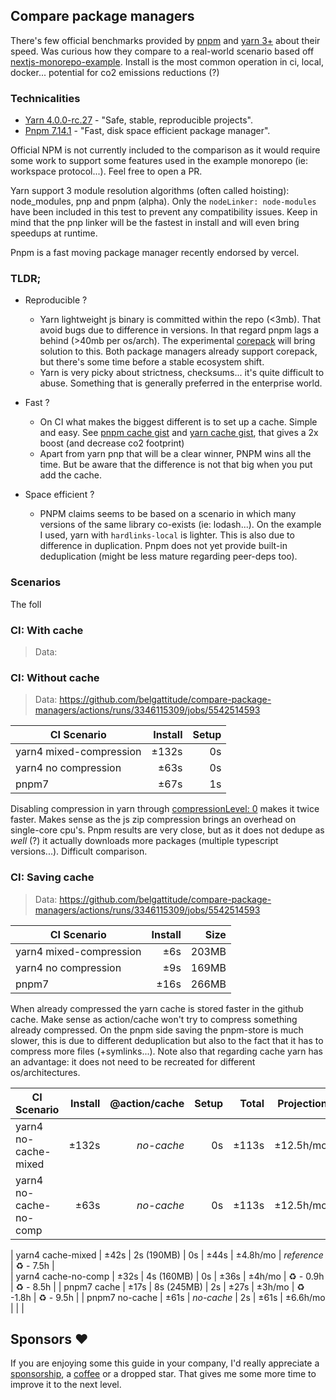 ## Compare package managers

There's few official benchmarks provided by [pnpm](https://pnpm.io/benchmarks) and [yarn 3+](https://yarnpkg.com/benchmarks) about their speed. 
Was curious how they compare to a real-world scenario based off [nextjs-monorepo-example](https://github.com/belgattitude/nextjs-monorepo-example).
Install is the most common operation in ci, local, docker... potential for co2 emissions reductions (?)

### Technicalities

- [Yarn 4.0.0-rc.27](https://yarnpkg.com/) - "Safe, stable, reproducible projects".
- [Pnpm 7.14.1](https://pnpm.io/) - "Fast, disk space efficient package manager".

Official NPM is not currently included to the comparison as it would require some work to support some features 
used in the example monorepo (ie: workspace protocol...). Feel free to open a PR.  

Yarn support 3 module resolution algorithms (often called hoisting): node_modules, pnp and pnpm (alpha). Only the
`nodeLinker: node-modules` have been included in this test to prevent any compatibility issues. 
Keep in mind that the pnp linker will be the fastest in install and will even bring speedups at runtime.

Pnpm is a fast moving package manager recently endorsed by vercel. 

### TLDR;

- Reproducible ? 
  - Yarn lightweight js binary is committed within the repo (<3mb). That avoid bugs due to
    difference in versions. In that regard pnpm lags a behind (>40mb per os/arch). The experimental [corepack](https://nodejs.org/api/corepack.html)
    will bring solution to this. Both package managers already support corepack, but there's some time before a stable ecosystem shift.
  - Yarn is very picky about strictness, checksums... it's quite difficult to abuse. Something that is generally preferred in the enterprise world. 
- Fast ? 
  - On CI what makes the biggest different is to set up a cache. Simple and easy. 
    See [pnpm cache gist](https://gist.github.com/belgattitude/838b2eba30c324f1f0033a797bab2e31) and [yarn cache gist](https://gist.github.com/belgattitude/042f9caf10d029badbde6cf9d43e400a),
    that gives a 2x boost (and decrease co2 footprint)    
  - Apart from yarn pnp that will be a clear winner, PNPM wins all the time. But be aware that the difference is not that big when you
    put add the cache.  
    
- Space efficient ? 
  - PNPM claims seems to be based on a scenario in which many versions of the same library co-exists (ie: lodash...). On the example I used, yarn with
    `hardlinks-local` is lighter. This is also due to difference in duplication. Pnpm does not yet provide built-in deduplication (might be less mature
    regarding peer-deps too).

### Scenarios

The foll

### CI: With cache

> Data: 


### CI: Without cache

> Data: https://github.com/belgattitude/compare-package-managers/actions/runs/3346115309/jobs/5542514593

| CI Scenario              | Install | Setup | 
|--------------------------|--------:|------:|
| yarn4 mixed-compression  |   ±132s |    0s |
| yarn4 no compression     |    ±63s |    0s |
| pnpm7                    |    ±67s |    1s | 

Disabling compression in yarn through [compressionLevel: 0](https://yarnpkg.com/configuration/yarnrc#compressionLevel) makes it twice faster. Makes sense as
the js zip compression brings an overhead on single-core cpu's. Pnpm results are very close, but as it does 
not dedupe as *well* (?) it actually downloads more packages (multiple typescript versions...). Difficult
comparison. 

### CI: Saving cache

> Data: https://github.com/belgattitude/compare-package-managers/actions/runs/3346115309/jobs/5542514593

| CI Scenario              | Install |   Size | 
|--------------------------|--------:|-------:|
| yarn4 mixed-compression  |     ±6s |  203MB |
| yarn4 no compression     |     ±9s |  169MB |
| pnpm7                    |    ±16s |  266MB |

When already compressed the yarn cache is stored faster in the github cache. Make sense as action/cache won't 
try to compress something already compressed. On the pnpm side saving the pnpm-store is much slower, this is due
to different deduplication but also to the fact that it has to compress more files (+symlinks...). Note also
that regarding cache yarn has an advantage: it does not need to be recreated for different os/architectures. 



| CI Scenario            | Install | @action/cache |   Setup | Total        | Projection    | Save/mo    | Save/mo |
|------------------------|--------:|--------------:|--------:|-------------:|-----------------:|-------------------:|-----------------:|
| yarn4 no-cache-mixed   |   ±132s |    *no-cache* |      0s | ±113s      | ±12.5h/mo |                        | *reference*    |
| yarn4 no-cache-no-comp |    ±63s |    *no-cache* |      0s | ±113s      | ±12.5h/mo |                        | *reference*    |

| yarn4 cache-mixed        |    ±42s |                    2s (190MB)   |      0s  | ±44s      | ±4.8h/mo  | *reference*       | ♻️ - 7.5h |  
| yarn4 cache-no-comp      |    ±32s |                   4s (160MB)   |       0s | ±36s       | ±4h/mo | ♻️ - 0.9h    | ♻️ - 8.5h |
| pnpm7 cache              |    ±17s |                   8s (245MB)   |       2s | ±27s       | ±3h/mo  | ♻️ -1.8h | ♻️ - 9.5h |
| pnpm7 no-cache           |    ±61s |                  *no-cache*  |       2s | ±61s       | ±6.6h/mo  |  | |


## Sponsors :heart:

If you are enjoying some this guide in your company, I'd really appreciate a [sponsorship](https://github.com/sponsors/belgattitude), a [coffee](https://ko-fi.com/belgattitude) or a dropped star.
That gives me some more time to improve it to the next level.

